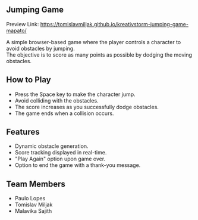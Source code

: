 ## Jumping Game

Preview Link: https://tomislavmiljak.github.io/kreativstorm-jumping-game-mapato/<br>

A simple browser-based game where the player controls a character to avoid obstacles by jumping. <br> The objective is to score as many points as possible by dodging the moving obstacles.

## How to Play
- Press the Space key to make the character jump.
- Avoid colliding with the obstacles.
- The score increases as you successfully dodge obstacles.
- The game ends when a collision occurs.
  
## Features
- Dynamic obstacle generation.
- Score tracking displayed in real-time.
- "Play Again" option upon game over.
- Option to end the game with a thank-you message.

## Team Members
- Paulo Lopes
- Tomislav Miljak
- Malavika Sajith
